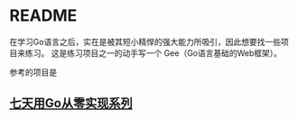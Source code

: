# README
在学习Go语言之后，实在是被其短小精悍的强大能力所吸引，因此想要找一些项目来练习。
这是练习项目之一的动手写一个 Gee（Go语言基础的Web框架）。

参考的项目是
## [七天用Go从零实现系列](https://github.com/geektutu/7days-golang)
